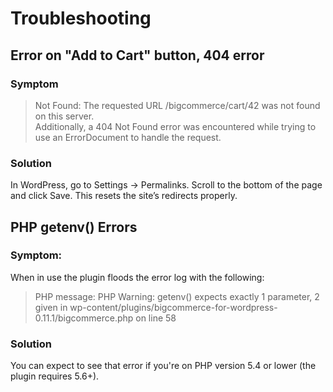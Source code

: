 # Troubleshooting

## Error on "Add to Cart" button, 404 error

### Symptom

> Not Found: The requested URL /bigcommerce/cart/42 was not found on this server.  
> Additionally, a 404 Not Found error was encountered while trying to use an ErrorDocument to handle the request.

### Solution
In WordPress, go to Settings → Permalinks. Scroll to the bottom of the page and click Save. This resets the site’s redirects properly.

## PHP getenv() Errors

### Symptom: 
When in use the plugin floods the error log with the following:

> PHP message: PHP Warning: getenv() expects exactly 1 parameter, 2 given in wp-content/plugins/bigcommerce-for-wordpress-0.11.1/bigcommerce.php on line 58

### Solution
You can expect to see that error if you're on PHP version 5.4 or lower (the plugin requires 5.6+).
